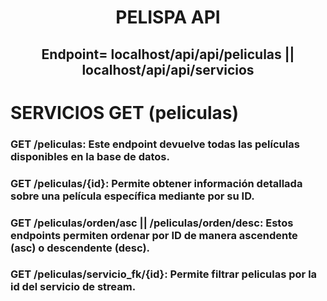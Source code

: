 <h1 align="center"> PELISPA API </h1>
<h2 align="center">Endpoint= localhost/api/api/peliculas || localhost/api/api/servicios</h2>

<h1>SERVICIOS GET (peliculas)</h1>
<h3>GET /peliculas: Este endpoint devuelve todas las películas disponibles en la base de datos.</h3>
<h3>GET /peliculas/{id}: Permite obtener información detallada sobre una película específica mediante por su ID.</h3>
<h3>GET /peliculas/orden/asc || /peliculas/orden/desc: Estos endpoints permiten ordenar por ID de manera ascendente (asc) o descendente (desc).</h3>
<h3>GET /peliculas/servicio_fk/{id}: Permite filtrar peliculas por la id del servicio de stream.</h3>


